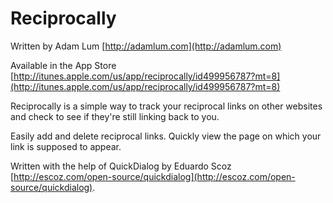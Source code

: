# Reciprocally

Written by Adam Lum [http://adamlum.com](http://adamlum.com)

Available in the App Store [http://itunes.apple.com/us/app/reciprocally/id499956787?mt=8](http://itunes.apple.com/us/app/reciprocally/id499956787?mt=8)

Reciprocally is a simple way to track your reciprocal links on other websites and check to see if they're still linking back to you.

Easily add and delete reciprocal links. Quickly view the page on which your link is supposed to appear.

Written with the help of QuickDialog by Eduardo Scoz [http://escoz.com/open-source/quickdialog](http://escoz.com/open-source/quickdialog).


